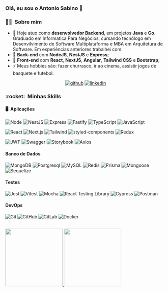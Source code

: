 ### Olá, eu sou o Antonio Sabino 👋

<h3> 🧙‍♂️ &nbsp;Sobre mim </h3>

- 🔭 Hoje atuo como **desenvolvedor Backend**, em projetos **Java** e **Go**. Graduado em Informatica Para Negócios, cursando tecnólogo em Desenvilvimento de Software Multiplataforma e MBA em Arquitetura de Software. Em experiências anteriores trabalhei com:
- 💼 **Back-end** com **NodeJS**, **NestJS** e **Express**;
- 💼 **Front-end** com **React**, **NextJS**, **Angular**, **Tailwind CSS** e **Bootstrap**;
- ⚡ Meus hobbies são: fazer churrasco, ir ao cinema, assistir jogos de basquete e futebol.

<p align="center">
	<a href="https://github.com/AntonioSabino"><img alt="github" src="https://img.shields.io/badge/GitHub-100000?style=for-the-badge&logo=github&logoColor=white"/></a>
	<a href="https://www.linkedin.com/in/antoniosabinojr/"><img alt="linkedin" src="https://img.shields.io/badge/LinkedIn-0077B5?style=for-the-badge&logo=linkedin&logoColor=white"/></a>
</p>

<h3> :rocket: &nbsp;Minhas Skills </h3>

<h4> 🖥️ &nbsp;Aplicações</h4>

![Node](https://img.shields.io/badge/node.js-0D1117?style=for-the-badge&logo=node.js&logoColor=339933)
![NestJS](https://img.shields.io/badge/nestjs-0D1117?style=for-the-badge&logo=nestjs&logoColor=E0234E)
![Express](https://img.shields.io/badge/express-0D1117?style=for-the-badge&logo=express&logoColor=FFFFFF)
![Fastify](https://img.shields.io/badge/fastify-0D1117?style=for-the-badge&logo=fastify&logoColor=FFFFFF)
![TypeScript](https://img.shields.io/badge/typescript-0D1117?style=for-the-badge&logo=typescript&logoColor=3178C6)
![JavaScript](https://img.shields.io/badge/javascript-0D1117?style=for-the-badge&logo=javascript&logoColor=F7DF1E)

![React](https://img.shields.io/badge/react-0D1117?style=for-the-badge&logo=react&logoColor=61DAFB)
![Next.js](https://img.shields.io/badge/next.js-0D1117?style=for-the-badge&logo=next.js&logoColor=FFFFFF)
![Tailwind](https://img.shields.io/badge/tailwind-0D1117?style=for-the-badge&logo=tailwindcss&logoColor=06B6D4)
![styled-components](https://img.shields.io/badge/styledcomponents-0D1117?style=for-the-badge&logo=styled-components&logoColor=DB7093)
![Redux](https://img.shields.io/badge/redux-0D1117?style=for-the-badge&logo=redux&logoColor=764ABC)

![JWT](https://img.shields.io/badge/jwt-0D1117?style=for-the-badge&logo=jsonwebtokens&logoColor=FFFFFF)
![Swagger](https://img.shields.io/badge/swagger-0D1117?style=for-the-badge&logo=swagger&logoColor=85EA2D)
![Storybook](https://img.shields.io/badge/storybook-0D1117?style=for-the-badge&logo=storybook&logoColor=#FF4785)
![Axios](https://img.shields.io/badge/axios-0D1117?style=for-the-badge&logo=axios&logoColor=5A29E4)

<h4>Banco de Dados</h4>

![MongoDB](https://img.shields.io/badge/mongodb-0D1117?style=for-the-badge&logo=mongodb&logoColor=47A248)
![Postgresql](https://img.shields.io/badge/postgresql-0D1117?style=for-the-badge&logo=postgresql&logoColor=4169E1)
![MySQL](https://img.shields.io/badge/mysql-0D1117?style=for-the-badge&logo=mysql&logoColor=4479A1)
![Redis](https://img.shields.io/badge/redis-0D1117?style=for-the-badge&logo=redis&logoColor=DC382D)
![Prisma](https://img.shields.io/badge/prisma-0D1117?style=for-the-badge&logo=prisma&logoColor=2D3748)
![Mongoose](https://img.shields.io/badge/mongoose-0D1117?style=for-the-badge&logo=mongoose&logoColor=880000)
![Sequelize](https://img.shields.io/badge/sequelize-0D1117?style=for-the-badge&logo=sequelize&logoColor=52B0E7)

<h4>Testes</h4>

![Jest](https://img.shields.io/badge/jest-0D1117?style=for-the-badge&logo=jest&logoColor=C21325)
![Vitest](https://img.shields.io/badge/vitest-0D1117?style=for-the-badge&logo=vitest&logoColor=6E9F18)
![Mocha](https://img.shields.io/badge/mocha-0D1117?style=for-the-badge&logo=mocha&logoColor=8D6748)
![React Testing Library](https://img.shields.io/badge/testinglibrary-0D1117?style=for-the-badge&logo=testinglibrary&logoColor=E33332)
![Cypress](https://img.shields.io/badge/cypress-0D1117?style=for-the-badge&logo=cypress&logoColor=A3E7CB)
![Postman](https://img.shields.io/badge/postman-0D1117?style=for-the-badge&logo=postman&logoColor=FF6C37)

<h4>DevOps</h4>

![Git](https://img.shields.io/badge/git-0D1117?style=for-the-badge&logo=git&logoColor=F05032)
![GitHub](https://img.shields.io/badge/github-0D1117?style=for-the-badge&logo=github&logoColor=FFFFFF)
![GitLab](https://img.shields.io/badge/gitlab-0D1117?style=for-the-badge&logo=gitlab&logoColor=FC6D26)
![Docker](https://img.shields.io/badge/docker-0D1117?style=for-the-badge&logo=docker&logoColor=2496ED)

##
<p align="left">
<a href="https://github.com/AntonioSabino">
  <img height="180em" src="https://github-readme-stats-eight-theta.vercel.app/api?username=AntonioSabino&show_icons=true&theme=dark&include_all_commits=true&count_private=true"/>
  <img height="180em" src="https://github-readme-stats-eight-theta.vercel.app/api/top-langs/?username=AntonioSabino&layout=compact&langs_count=8&theme=dark"/>
</a>
</p>
